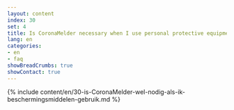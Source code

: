 ```yaml
---
layout: content
index: 30
set: 4
title: Is CoronaMelder necessary when I use personal protective equipment?
lang: en 
categories:
- en
- faq
showBreadCrumbs: true
showContact: true
---
```

{% include content/en/30-is-CoronaMelder-wel-nodig-als-ik-beschermingsmiddelen-gebruik.md %}

